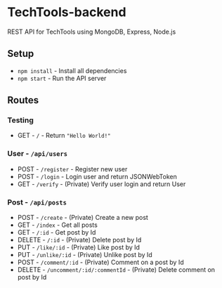 # TechTools-backend
REST API for TechTools using MongoDB, Express, Node.js

## Setup
* `npm install` - Install all dependencies
* `npm start` - Run the API server

## Routes
### Testing
* GET - `/` - Return `"Hello World!"`

### User - `/api/users`
* POST - `/register` - Register new user
* POST - `/login` - Login user and return JSONWebToken
* GET - `/verify` - (Private) Verify user login and return User

### Post - `/api/posts`
* POST - `/create` - (Private) Create a new post
* GET - `/index` - Get all posts
* GET - `/:id` - Get post by Id
* DELETE - `/:id` - (Private) Delete post by Id
* PUT - `/like/:id` - (Private) Like post by Id
* PUT - `/unlike/:id` - (Private) Unlike post by Id
* POST - `/comment/:id` - (Private) Comment on a post by Id
* DELETE - `/uncomment/:id/:commentId` - (Private) Delete comment on post by Id
